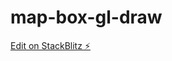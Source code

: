 # map-box-gl-draw

[Edit on StackBlitz ⚡️](https://stackblitz.com/edit/angular-mapbox-gl-working-7wz36h)